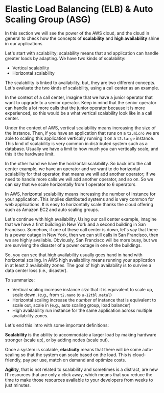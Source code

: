 Elastic Load Balancing (ELB) & Auto Scaling Group (ASG)
=======================================================

In this section we will see the power of the AWS cloud, and the cloud in general to check how the concepts of **scalability** and **high availability** shine in our applications.

Let's start with scalability; scalability means that and application can handle greater loads by adapting. We have two kinds of scalability:

- Vertical scalability
- Horizontal scalability

The scalability is linked to availability, but, they are two different concepts. Let's evaluate the two kinds of scalability, using a call center as an example.

In the context of a call center, imagine that we have a junior operator that want to upgrade to a senior operator. Keep in mind that the senior operator can handle a lot more calls that the junior operator because it is more experienced, so this would be a what vertical scalability look like in a call center.

Under the context of AWS, vertical scalability means increasing the size of the instance. Then, if you have an application that runs on a `t2.micro` we are able to scaling this application vertically running it on a `t2.large` instance. This kind of scalability is very common in distributed system such as a database. Usually we have a limit to how much you can vertically scale, and this it the hardware limit.

In the other hand we have the horizontal scalability. So back into the call center example, we have an operator and we want to do horizontal scalability for that operator, that means we will add another operator; if we need to handle more calls we will add another operator, and so on. So we can say that we scale horizontally from 1 operator to 6 operators.

In AWS, horizontal scalability means increasing the number of instance for your application. This implies distributed systems and is very common for web applications. It is easy to horizontally scale thanks the cloud offering such as Amazon EC2 and auto scaling groups.

Let's continue with high availability. Using our call center example, imagine that we have a first building in New York and a second building in San Francisco. Somehow, if one of these call center is down, let's say that there is a power outage in New York, then we can still calls in San Francisco, then we are highly available. Obviously, San Francisco will be more busy, but we are surviving the disaster of a power outage in one of the buildings.

So, you can see that high availability usually goes hand in hand with horizontal scaling. In AWS high availability means running your application in at least 2 availability zones. The goal of high availability is to survive a data center loss (i.e., disaster).

To summarize:

- Vertical scaling increase instance _size_ that it is equivalent to scale up, scale down. (e.g., from `t2.nano` to `u-12tbl.metal`)
- Horizontal scaling increase the _number_ of instance that is equivalent to scale out, scale in (e.g., auto scaling group, load balancer)
- High availability run instance for the same application across multiple availability zones.

Let's end this intro with some important definitions:

**Scalability** is the ability to accommodate a larger load by making hardware stronger (scale up), or by adding nodes (scale out).

Once a system is scalable, **elasticity** means that there will be some auto-scaling so that the system can scale based on the load. This is cloud-friendly, pay per use, match on demand and optimize costs.

**Agility**, that is not related to scalability and sometimes is a distract, are new IT resources that are only a click away, which means that you reduce the time to make those resources available to your developers from weeks to just minutes.
